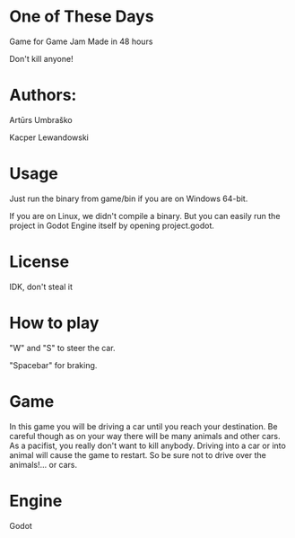 # One of These Days
Game for Game Jam
Made in 48 hours


Don't kill anyone!

# Authors:

Artūrs Umbraško

Kacper Lewandowski

# Usage
Just run the binary from game/bin if you are on Windows 64-bit.

If you are on Linux, we didn't compile a binary. But you can easily run the project in Godot Engine itself by opening project.godot.

# License
IDK, don't steal it

# How to play
"W" and "S" to steer the car.

"Spacebar" for braking.

# Game 
In this game you will be driving a car until you reach your destination. Be careful though as on your way there will be many animals and other cars. As a pacifist, you really don't want to kill anybody. Driving into a car or into animal will cause the game to restart. So be sure not to drive over the animals!... or cars. 

# Engine
Godot 
